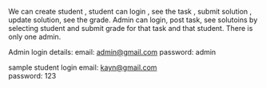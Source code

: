We can create student , student can login , see the task , submit solution , update solution, see the grade.
Admin can login, post task, see solutoins by selecting student and submit grade for that task and that student.
There is only one admin.

Admin login details:
email: admin@gmail.com
password: admin

sample student login
email: kayn@gmail.com  
password: 123
